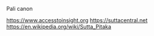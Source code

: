 Pali canon

https://www.accesstoinsight.org
https://suttacentral.net
https://en.wikipedia.org/wiki/Sutta_Pitaka
